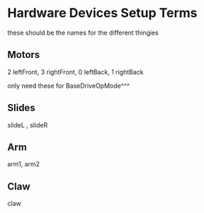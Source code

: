 # Hardware Devices Setup Terms

these should be the names for the different thingies

## Motors

2 leftFront,
3 rightFront,
0 leftBack,
1 rightBack

only need these for BaseDriveOpMode^^^
## Slides

slideL
, slideR

## Arm

arm1, arm2

## Claw

claw